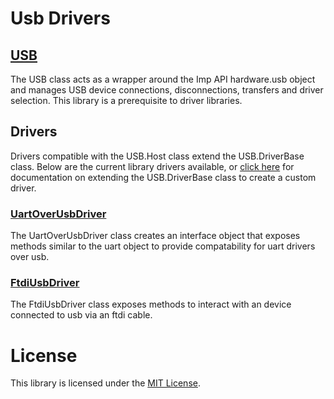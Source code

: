 # Usb Drivers

## [USB](./USB/)

The USB class acts as a wrapper around the Imp API hardware.usb object and manages USB device connections, disconnections, transfers and driver selection. This library is a prerequisite to driver libraries.

## Drivers

Drivers compatible with the USB.Host class extend the USB.DriverBase class. Below are the current library drivers available, or [click here](./USB-DRIVER-BASE.md) for documentation on extending the USB.DriverBase class to create a custom driver.

### [UartOverUsbDriver](./UartOverUsbDriver/)

The UartOverUsbDriver class creates an interface object that exposes methods similar to the uart object to provide compatability for uart drivers over usb.


### [FtdiUsbDriver](./FtdiUsbDriver/)

The FtdiUsbDriver class exposes methods to interact with an device connected to usb via an ftdi cable.


# License

This library is licensed under the [MIT License](/LICENSE).
